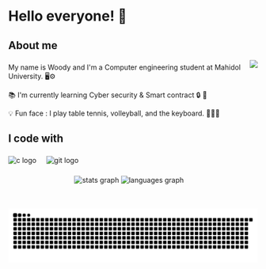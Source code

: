 <h1 align="left">Hello everyone! 👋 </h1>

###

<h2 align="left">About me</h2>
<img align="right" height="300" src="https://media1.tenor.com/m/3qDw5i6bwGUAAAAC/dm4uz3-nichijou.gif"  />

###

<p align="left">My name is Woody and I'm a Computer engineering student at Mahidol University. 🖥⚙</p>
<p align="left">📚 I'm currently learning Cyber security & Smart contract 🔒 📜</p>
<p>💡 Fun face : I play table tennis, volleyball, and the keyboard. 🏓🏐🎹</p>


###

<h2 align="left">I code with</h2>

###

<div align="left">
  <img src="https://cdn.jsdelivr.net/gh/devicons/devicon/icons/c/c-original.svg" height="40" alt="c logo"  />
  <img width="12" />
  <img src="https://cdn.jsdelivr.net/gh/devicons/devicon/icons/git/git-original.svg" height="40" alt="git logo"  />
  <img width="12" />
  <!-- <img src="https://cdn.jsdelivr.net/gh/devicons/devicon/icons/linux/linux-original.svg" height="40" alt="linux logo"  /> -->
</div>

###
<!-- 
<h2 align="left">Find me here</h2>

###

<div align="left">
  <a href="https://your-social-media-link" target="_blank">
  <img src="https://raw.githubusercontent.com/maurodesouza/profile-readme-generator/master/src/assets/icons/social/medium/default.svg" width="52" height="40" alt="medium logo"  />
  </a>
  <img src="https://raw.githubusercontent.com/maurodesouza/profile-readme-generator/master/src/assets/icons/social/gmail/default.svg" width="52" height="40" alt="gmail logo"  />
  <img src="https://raw.githubusercontent.com/maurodesouza/profile-readme-generator/master/src/assets/icons/social/discord/default.svg" width="52" height="40" alt="discord logo"  />
  <img src="https://raw.githubusercontent.com/maurodesouza/profile-readme-generator/master/src/assets/icons/social/linkedin/default.svg" width="52" height="40" alt="linkedin logo"  />
  <img src="https://raw.githubusercontent.com/maurodesouza/profile-readme-generator/master/src/assets/icons/social/tryhackme/default.svg" width="52" height="40" alt="tryhackme logo"  />
</div>
-->
###

<div align="center">
  
  <img src="https://github-readme-stats.vercel.app/api?username=WoodMMK&hide_title=false&hide_rank=false&show_icons=true&include_all_commits=true&count_private=true&disable_animations=false&theme=ocean_dark&locale=en&hide_border=false&order=1" height="150" alt="stats graph"  />
  <img src="https://github-readme-stats.vercel.app/api/top-langs?username=WoodMMK&locale=en&hide_title=false&layout=compact&card_width=320&langs_count=5&theme=ocean_dark&hide_border=false&order=2" height="150" alt="languages graph"  />
  <img src="https://raw.githubusercontent.com/WoodMMK/WoodMMK/output/snake.svg" alt="Snake animation" />
  
</div>



###
